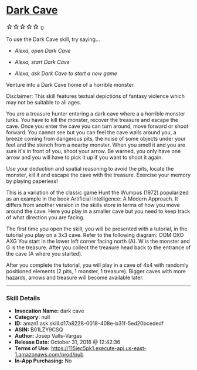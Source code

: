 # [Dark Cave](http://alexa.amazon.com/#skills/amzn1.ask.skill.d17a8228-0018-408e-b31f-5ed20bcededf)
![0 stars](../../images/ic_star_border_black_18dp_1x.png)![0 stars](../../images/ic_star_border_black_18dp_1x.png)![0 stars](../../images/ic_star_border_black_18dp_1x.png)![0 stars](../../images/ic_star_border_black_18dp_1x.png)![0 stars](../../images/ic_star_border_black_18dp_1x.png) 0

To use the Dark Cave skill, try saying...

* *Alexa, open Dark Cave*

* *Alexa, start Dark Cave*

* *Alexa, ask Dark Cave to start a new game*

Venture into a Dark Cave home of a horrible monster. 

Disclaimer: This skill features textual depictions of fantasy violence which may not be suitable to all ages.

You are a treasure hunter entering a dark cave where a a horrible monster lurks. You have to kill the monster, recover the treasure and escape the cave. Once you enter the cave you can turn around, move forward or shoot forward. You cannot see but you can feel the cave walls around you, a breeze coming from dangerous pits, the noise of some objects under your feet and the stench from a nearby monster. When you smell it and you are sure it's in front of you, shoot your arrow. Be warned, you only have one arrow and you will have to pick it up if you want to shoot it again.

Use your deduction and spatial reasoning to avoid the pits, locate the monster, kill it and escape the cave with the treasure. Exercise your memory by playing paperless!

This is a variation of the classic game Hunt the Wumpus (1972) popularized as an example in the book Artificial Intelligence: A Modern Approach. It differs from another version in the skills store in terms of how you move around the cave. Here you play in a smaller cave but you need to keep track of what direction you are facing.

The first time you open the skill, you will be presented with a tutorial, in the tutorial you play on a 3x3 cave. Refer to the following diagram:
OOM
OXO
AXG
You start in the lower left corner facing north (A). W is the monster and G is the treasure. After you collect the treasure head back to the entrance of the cave (A where you started).

After you complete the tutorial, you will play in a cave of 4x4 with randomly positioned elements (2 pits, 1 monster, 1 treasure). Bigger caves with more hazards, arrows and treasure will become available later.

***

### Skill Details

* **Invocation Name:** dark cave
* **Category:** null
* **ID:** amzn1.ask.skill.d17a8228-0018-408e-b31f-5ed20bcededf
* **ASIN:** B01LZY9CSQ
* **Author:** Josep Valls-Vargas
* **Release Date:** October 31, 2016 @ 12:42:36
* **Terms of Use:** https://115iec5pk1.execute-api.us-east-1.amazonaws.com/prod/pub
* **In-App Purchasing:** No
